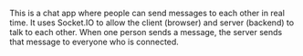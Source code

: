 This is a chat app where people can send messages to each other in real time. It uses Socket.IO to allow the client (browser) and server (backend) to talk to each other. When one person sends a message, the server sends that message to everyone who is connected.
